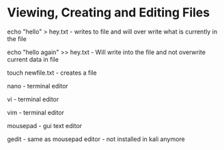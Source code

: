 # Viewing, Creating and Editing Files

echo "hello" > hey.txt - writes to file and will over write what is currently in the file

echo "hello again" >> hey.txt  - Will write into the file and not overwrite current data in file

touch newfile.txt - creates a file

nano - terminal editor

vi - terminal editor

vim - terminal editor

mousepad - gui text editor

gedit - same as mousepad editor - not installed in kali anymore



